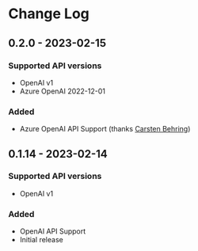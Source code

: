 # Change Log

## 0.2.0 - 2023-02-15
### Supported API versions
- OpenAI v1
- Azure OpenAI 2022-12-01
### Added
- Azure OpenAI API Support (thanks [Carsten Behring](https://github.com/behrica))

## 0.1.14 - 2023-02-14
### Supported API versions
- OpenAI v1
### Added
- OpenAI API Support
- Initial release
